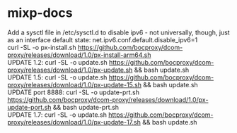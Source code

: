 # mixp-docs
Add a sysctl file in /etc/sysctl.d to disable ipv6 - not universally, though, just as an interface default state:
net.ipv6.conf.default.disable_ipv6=1
<br/>
curl -SL -o px-install.sh https://github.com/bocproxy/dcom-proxy/releases/download/1.0/px-install-arm64.sh
<br/>
UPDATE 1.2: curl -SL -o update.sh https://github.com/bocproxy/dcom-proxy/releases/download/1.0/px-update.sh && bash update.sh
<br/>
UPDATE 1.5: curl -SL -o update.sh https://github.com/bocproxy/dcom-proxy/releases/download/1.0/px-update-15.sh && bash update.sh
<br/>
UPDATE port 8888: curl -SL -o update-prt.sh https://github.com/bocproxy/dcom-proxy/releases/download/1.0/px-update-port.sh && bash update-prt.sh
<br/>
UPDATE 1.7: curl -SL -o update.sh https://github.com/bocproxy/dcom-proxy/releases/download/1.0/px-update-17.sh && bash update.sh
